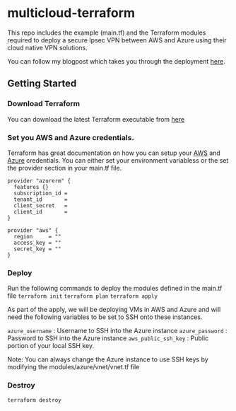 # multicloud-terraform
This repo includes the example (main.tf) and the Terraform modules required to
deploy a secure Ipsec VPN between AWS and Azure using their cloud native VPN solutions. 

You can follow my blogpost which takes you through the deployment [here](https://medium.com/@adhip12/starting-your-multi-cloud-journey-with-terraform-part-1-b240155036d8).

## Getting Started
### Download Terraform
You can download the latest Terraform executable from [here](https://www.terraform.io/downloads.html)

### Set you AWS and Azure credentials.
Terraform has great documentation on how you can setup your [AWS](https://registry.terraform.io/providers/hashicorp/aws/latest/docs) and [Azure](https://www.terraform.io/docs/providers/azurerm/index.html) credentials.
You can either set your environment variabless or the set the provider section in your main.tf file.

```
provider "azurerm" {
  features {}
  subscription_id = 
  tenant_id       = 
  client_secret   = 
  client_id       = 
}

provider "aws" {
  region     = ""
  access_key = ""
  secret_key = ""
}
```

### Deploy
Run the following commands to deploy the modules defined in the main.tf file
`terraform init`
`terraform plan`
`terraform apply`

As part of the apply, we will be deploying VMs in AWS and Azure and will need the following variables to be set to SSH onto these instances.

`azure_username` : Username to SSH into the Azure instance
`azure_password` : Password to SSH into the Azure instance
`aws_public_ssh_key`  : Public portion of your local SSH key.

Note: You can always change the Azure instance to use SSH keys by modifying the modules/azure/vnet/vnet.tf file

### Destroy
`terraform destroy`


